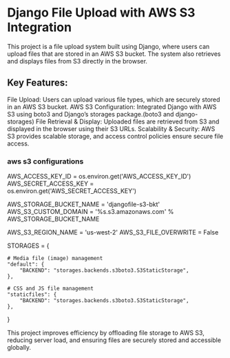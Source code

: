# Django File Upload with AWS S3 Integration
This project is a file upload system built using Django, where users can upload files that are stored in an AWS S3 bucket. The system also retrieves and displays files from S3 directly in the browser.

## Key Features:
File Upload: Users can upload various file types, which are securely stored in an AWS S3 bucket.
AWS S3 Configuration: Integrated Django with AWS S3 using boto3 and Django’s storages package.(boto3 and django-storages)
File Retrieval & Display: Uploaded files are retrieved from S3 and displayed in the browser using their S3 URLs.
Scalability & Security: AWS S3 provides scalable storage, and access control policies ensure secure file access.

### aws s3 configurations

AWS_ACCESS_KEY_ID = os.environ.get('AWS_ACCESS_KEY_ID')
AWS_SECRET_ACCESS_KEY = os.environ.get('AWS_SECRET_ACCESS_KEY')

AWS_STORAGE_BUCKET_NAME = 'djangofile-s3-bkt'
AWS_S3_CUSTOM_DOMAIN = '%s.s3.amazonaws.com' % AWS_STORAGE_BUCKET_NAME

AWS_S3_REGION_NAME = 'us-west-2'
AWS_S3_FILE_OVERWRITE = False


STORAGES = {

    # Media file (image) management   
    "default": {
        "BACKEND": "storages.backends.s3boto3.S3StaticStorage",
    },
    
    # CSS and JS file management
    "staticfiles": {
        "BACKEND": "storages.backends.s3boto3.S3StaticStorage",
    },
}

This project improves efficiency by offloading file storage to AWS S3, reducing server load, and ensuring files are securely stored and accessible globally.
